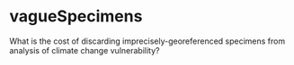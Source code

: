 # vagueSpecimens
 What is the cost of discarding imprecisely-georeferenced specimens from analysis of climate change vulnerability?
